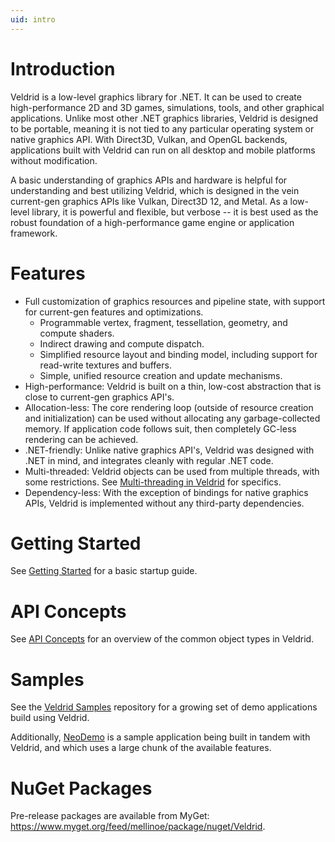 ```yaml
---
uid: intro
---
```


# Introduction

Veldrid is a low-level graphics library for .NET. It can be used to create high-performance 2D and 3D games, simulations, tools, and other graphical applications. Unlike most other .NET graphics libraries, Veldrid is designed to be portable, meaning it is not tied to any particular operating system or native graphics API. With Direct3D, Vulkan, and OpenGL backends, applications built with Veldrid can run on all desktop and mobile platforms without modification.

A basic understanding of graphics APIs and hardware is helpful for understanding and best utilizing Veldrid, which is designed in the vein current-gen graphics APIs like Vulkan, Direct3D 12, and Metal. As a low-level library, it is powerful and flexible, but verbose -- it is best used as the robust foundation of a high-performance game engine or application framework.

# Features

* Full customization of graphics resources and pipeline state, with support for current-gen features and optimizations.
  * Programmable vertex, fragment, tessellation, geometry, and compute shaders.
  * Indirect drawing and compute dispatch.
  * Simplified resource layout and binding model, including support for read-write textures and buffers.
  * Simple, unified resource creation and update mechanisms.
* High-performance: Veldrid is built on a thin, low-cost abstraction that is close to current-gen graphics API's.
* Allocation-less: The core rendering loop (outside of resource creation and initialization) can be used without allocating any garbage-collected memory. If application code follows suit, then completely GC-less rendering can be achieved.
* .NET-friendly: Unlike native graphics API's, Veldrid was designed with .NET in mind, and integrates cleanly with regular .NET code.
* Multi-threaded: Veldrid objects can be used from multiple threads, with some restrictions. See [Multi-threading in Veldrid](xref:multi-threading) for specifics.
* Dependency-less: With the exception of bindings for native graphics APIs, Veldrid is implemented without any third-party dependencies.

# Getting Started

See [Getting Started](xref:getting-started-intro) for a basic startup guide.

# API Concepts

See [API Concepts](xref:api-concepts) for an overview of the common object types in Veldrid.

# Samples

See the [Veldrid Samples](https://github.com/mellinoe/veldrid-samples) repository for a growing set of demo applications build using Veldrid.

Additionally, [NeoDemo](https://github.com/mellinoe/veldrid/tree/master/src/NeoDemo) is a sample application being built in tandem with Veldrid, and which uses a large chunk of the available features.

# NuGet Packages

Pre-release packages are available from MyGet: https://www.myget.org/feed/mellinoe/package/nuget/Veldrid.